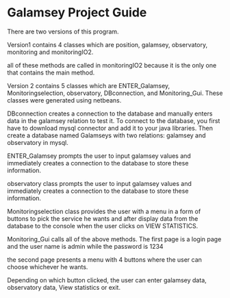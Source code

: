 # Galamsey Project Guide
There are two versions of this program.

Version1 contains 4 classes which are position, galamsey, observatory, monitoring and monitoringIO2.

all of these methods are called in monitoringIO2 because it is the only one that contains the main method.

Version 2 contains 5 classes which are ENTER_Galamsey, Monitoringselection, observatory, DBconnection, and Monitoring_Gui.
These classes were generated using netbeans.

DBconnection creates a connection to the database and manually enters data in the galamsey relation to test it. To connect to the database, you first have to download mysql connector and add it to your java libraries. Then create a database named Galamseys with two relations: galamsey and observatory in mysql.

ENTER_Galamsey prompts the user to input galamsey values and immediately creates a connection to the database to store these information.

observatory class prompts the user to input galamsey values and immediately creates a connection to the database to store these information.

Monitoringselection class provides the user with a menu in a form of buttons to pick the service he wants and after display data from the database to the console when the user clicks on VIEW STATISTICS.

Monitoring_Gui calls all of the above methods. 
The first page is a login page and the user name is     admin    while the password is       1234

the second page presents a menu with 4 buttons where the user can choose whichever he wants.

Depending on which button clicked, the user can enter galamsey data, observatory data, View statistics or exit.
